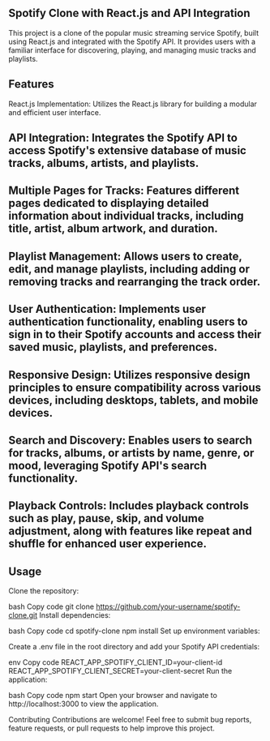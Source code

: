 
## Spotify Clone with React.js and API Integration
This project is a clone of the popular music streaming service Spotify, built using React.js and integrated with the Spotify API. It provides users with a familiar interface for discovering, playing, and managing music tracks and playlists.

## Features
React.js Implementation: Utilizes the React.js library for building a modular and efficient user interface.

## API Integration: Integrates the Spotify API to access Spotify's extensive database of music tracks, albums, artists, and playlists.

## Multiple Pages for Tracks: Features different pages dedicated to displaying detailed information about individual tracks, including title, artist, album artwork, and duration.

## Playlist Management: Allows users to create, edit, and manage playlists, including adding or removing tracks and rearranging the track order.

## User Authentication: Implements user authentication functionality, enabling users to sign in to their Spotify accounts and access their saved music, playlists, and preferences.

## Responsive Design: Utilizes responsive design principles to ensure compatibility across various devices, including desktops, tablets, and mobile devices.

## Search and Discovery: Enables users to search for tracks, albums, or artists by name, genre, or mood, leveraging Spotify API's search functionality.

## Playback Controls: Includes playback controls such as play, pause, skip, and volume adjustment, along with features like repeat and shuffle for enhanced user experience.

## Usage
Clone the repository:

bash
Copy code
git clone https://github.com/your-username/spotify-clone.git
Install dependencies:

bash
Copy code
cd spotify-clone
npm install
Set up environment variables:

Create a .env file in the root directory and add your Spotify API credentials:

env
Copy code
REACT_APP_SPOTIFY_CLIENT_ID=your-client-id
REACT_APP_SPOTIFY_CLIENT_SECRET=your-client-secret
Run the application:

bash
Copy code
npm start
Open your browser and navigate to http://localhost:3000 to view the application.

Contributing
Contributions are welcome! Feel free to submit bug reports, feature requests, or pull requests to help improve this project.

